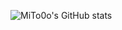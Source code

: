 <!-- 

- 🔭 I’m currently working on ...
- 🌱 I’m currently learning ...
- 👯 I’m looking to collaborate on ...
- 🤔 I’m looking for help with ...
- 💬 Ask me about ...
- 📫 How to reach me: ...
- 😄 Pronouns: ...
- ⚡ Fun fact: ... -->

![MiTo0o's GitHub stats](https://github-readme-stats.vercel.app/api?username=MiTo0o&show_icons=true&theme=gotham)
<!-- ![Top Langs](https://github-readme-stats.vercel.app/api/top-langs/?username=MiTo0o)
 -->
